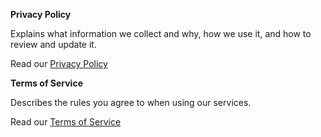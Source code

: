 **Privacy Policy**

Explains what information we collect and why, how we use it, and how to review and update it.

Read our [Privacy Policy](../privacy.md)


**Terms of Service**

Describes the rules you agree to when using our services.

Read our [Terms of Service](../terms.md)
